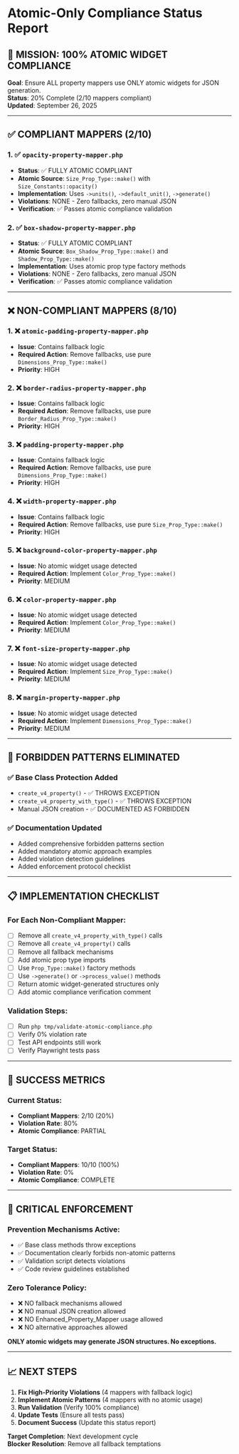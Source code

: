 # Atomic-Only Compliance Status Report

## 🎯 **MISSION: 100% ATOMIC WIDGET COMPLIANCE**

**Goal**: Ensure ALL property mappers use ONLY atomic widgets for JSON generation.  
**Status**: 20% Complete (2/10 mappers compliant)  
**Updated**: September 26, 2025

---

## ✅ **COMPLIANT MAPPERS (2/10)**

### 1. ✅ `opacity-property-mapper.php`
- **Status**: ✅ FULLY ATOMIC COMPLIANT
- **Atomic Source**: `Size_Prop_Type::make()` with `Size_Constants::opacity()`
- **Implementation**: Uses `->units()`, `->default_unit()`, `->generate()`
- **Violations**: NONE - Zero fallbacks, zero manual JSON
- **Verification**: ✅ Passes atomic compliance validation

### 2. ✅ `box-shadow-property-mapper.php`  
- **Status**: ✅ FULLY ATOMIC COMPLIANT
- **Atomic Source**: `Box_Shadow_Prop_Type::make()` and `Shadow_Prop_Type::make()`
- **Implementation**: Uses atomic prop type factory methods
- **Violations**: NONE - Zero fallbacks, zero manual JSON
- **Verification**: ✅ Passes atomic compliance validation

---

## ❌ **NON-COMPLIANT MAPPERS (8/10)**

### 1. ❌ `atomic-padding-property-mapper.php`
- **Issue**: Contains fallback logic
- **Required Action**: Remove fallbacks, use pure `Dimensions_Prop_Type::make()`
- **Priority**: HIGH

### 2. ❌ `border-radius-property-mapper.php`
- **Issue**: Contains fallback logic  
- **Required Action**: Remove fallbacks, use pure `Border_Radius_Prop_Type::make()`
- **Priority**: HIGH

### 3. ❌ `padding-property-mapper.php`
- **Issue**: Contains fallback logic
- **Required Action**: Remove fallbacks, use pure `Dimensions_Prop_Type::make()`
- **Priority**: HIGH

### 4. ❌ `width-property-mapper.php`
- **Issue**: Contains fallback logic
- **Required Action**: Remove fallbacks, use pure `Size_Prop_Type::make()`
- **Priority**: HIGH

### 5. ❌ `background-color-property-mapper.php`
- **Issue**: No atomic widget usage detected
- **Required Action**: Implement `Color_Prop_Type::make()`
- **Priority**: MEDIUM

### 6. ❌ `color-property-mapper.php`
- **Issue**: No atomic widget usage detected
- **Required Action**: Implement `Color_Prop_Type::make()`
- **Priority**: MEDIUM

### 7. ❌ `font-size-property-mapper.php`
- **Issue**: No atomic widget usage detected
- **Required Action**: Implement `Size_Prop_Type::make()`
- **Priority**: MEDIUM

### 8. ❌ `margin-property-mapper.php`
- **Issue**: No atomic widget usage detected
- **Required Action**: Implement `Dimensions_Prop_Type::make()`
- **Priority**: MEDIUM

---

## 🚫 **FORBIDDEN PATTERNS ELIMINATED**

### ✅ **Base Class Protection Added**
- `create_v4_property()` - ✅ THROWS EXCEPTION
- `create_v4_property_with_type()` - ✅ THROWS EXCEPTION  
- Manual JSON creation - ✅ DOCUMENTED AS FORBIDDEN

### ✅ **Documentation Updated**
- Added comprehensive forbidden patterns section
- Added mandatory atomic approach examples
- Added violation detection guidelines
- Added enforcement protocol checklist

---

## 📋 **IMPLEMENTATION CHECKLIST**

### **For Each Non-Compliant Mapper:**
- [ ] Remove all `create_v4_property_with_type()` calls
- [ ] Remove all `create_v4_property()` calls  
- [ ] Remove all fallback mechanisms
- [ ] Add atomic prop type imports
- [ ] Use `Prop_Type::make()` factory methods
- [ ] Use `->generate()` or `->process_value()` methods
- [ ] Return atomic widget-generated structures only
- [ ] Add atomic compliance verification comment

### **Validation Steps:**
- [ ] Run `php tmp/validate-atomic-compliance.php`
- [ ] Verify 0% violation rate
- [ ] Test API endpoints still work
- [ ] Verify Playwright tests pass

---

## 🎯 **SUCCESS METRICS**

### **Current Status:**
- **Compliant Mappers**: 2/10 (20%)
- **Violation Rate**: 80%
- **Atomic Compliance**: PARTIAL

### **Target Status:**
- **Compliant Mappers**: 10/10 (100%)
- **Violation Rate**: 0%
- **Atomic Compliance**: COMPLETE

---

## 🚨 **CRITICAL ENFORCEMENT**

### **Prevention Mechanisms Active:**
- ✅ Base class methods throw exceptions
- ✅ Documentation clearly forbids non-atomic patterns
- ✅ Validation script detects violations
- ✅ Code review guidelines established

### **Zero Tolerance Policy:**
- ❌ NO fallback mechanisms allowed
- ❌ NO manual JSON creation allowed
- ❌ NO Enhanced_Property_Mapper usage allowed
- ❌ NO alternative approaches allowed

**ONLY atomic widgets may generate JSON structures. No exceptions.**

---

## 📈 **NEXT STEPS**

1. **Fix High-Priority Violations** (4 mappers with fallback logic)
2. **Implement Atomic Patterns** (4 mappers with no atomic usage)  
3. **Run Validation** (Verify 100% compliance)
4. **Update Tests** (Ensure all tests pass)
5. **Document Success** (Update this status report)

**Target Completion**: Next development cycle  
**Blocker Resolution**: Remove all fallback temptations

